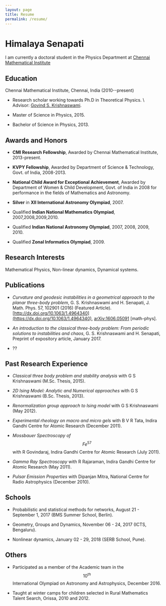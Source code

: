 ```yaml
---
layout: page
title: Resume
permalink: /resume/
---
```

# Himalaya Senapati
I am currently a doctoral student in the Physics Department at [Chennai Mathematical Institute][cmi]

## Education

Chennai Mathematical Institute, Chennai, India (2010--present)

*  Research scholar working towards Ph.D in Theoretical Physics. \\
   Advisor: [Govind S. Krishnaswami][govind].

* Master of Science in Physics, 2015.

* Bachelor of Science in Physics, 2013.

## Awards and Honors

* **CMI Research Fellowship**, Awarded by Chennai Mathematical Institute, 2013-present.

* **KVPY Fellowship**, Awarded by Department of Science \& Technology, Govt. of India, 2008-2013.

* **National Child Award for Exceptional Achievement**, Awarded by Department of Women \& Child Development, Govt. of India in 2008 for performance in the fields of Mathematics and Astronomy.

* **Silver** in **XII International Astronomy Olympiad**, 2007.

* Qualified **Indian National Mathematics Olympiad**, 2007,2008,2009,2010.

* Qualified **Indian National Astronomy Olympiad**, 2007, 2008, 2009, 2010.

* Qualified **Zonal Informatics Olympiad**, 2009.

## Research Interests


Mathematical Physics, Non-linear dynamics, Dynamical systems.

## Publications

* *Curvature and geodesic instabilities in a geometrical approach to the planar three-body problem*, G. S. Krishnaswami and H. Senapati, J. Math. Phys. 57, 102901 (2016) (Featured Article). [http://dx.doi.org/10.1063/1.4964340](https://dx.doi.org/10.1063/1.4964340), [arXiv:1606.05091](https://arxiv.org/abs/1606.05091) [math-phys].

* *An introduction to the classical three-body problem: From periodic solutions to instabilities and chaos*, G. S. Krishnaswami and H. Senapati, Preprint of expository article, January 2017.

* ??

## Past Research Experience

*   *Classical three body problem and stability analysis* with G S Krishnaswami (M.Sc. Thesis, 2015).

*   *2D Ising Model: Analytic and Numerical approaches* with G S Krishnaswami (B.Sc. Thesis, 2013).

*   *Renormalization group approach to Ising model* with G S Krishnaswami (May 2012).

*   *Experimental rheology on macro and micro gels* with B V R Tata, Indira Gandhi Centre for Atomic Research  (December 2011).

*   *Mossbauer Spectroscopy of* $$Fe^{57}$$ with R Govindaraj, Indira Gandhi Centre for Atomic Research (July 2011).

*   *Gamma Ray Spectroscopy*  with R Rajaraman, Indira Gandhi Centre for Atomic Research (May 2011).

*  *Pulsar Emission Properties*  with Dipanjan Mitra, National Centre for Radio Astrophysics (December 2010).

## Schools

* Probabilistic and statistical methods for networks, August 21 - September 1, 2017 (BMS Summer School, Berlin).

* Geometry, Groups and Dynamics, November 06 - 24, 2017 (ICTS, Bengaluru).

* Nonlinear dynamics, January 02 - 29, 2018 (SERB School, Pune).

## Others

* Participated as a member of the Academic team in the $$10^{th}$$ International Olympiad on Astronomy and Astrophysics, December 2016.

* Taught at winter camps for children selected in Rural  Mathematics Talent Search, Orissa, 2010 and 2012.

[cmi]: https://www.cmi.ac.in
[govind]: https://www.cmi.ac.in/~govind

